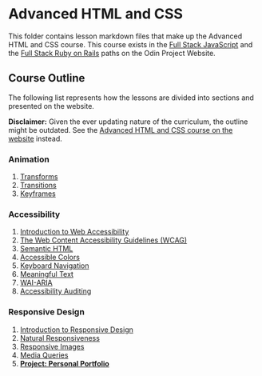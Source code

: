 # Advanced HTML and CSS

This folder contains lesson markdown files that make up the Advanced HTML and CSS course. This course exists in the [Full Stack JavaScript](https://www.theodinproject.com/paths/full-stack-javascript) and the [Full Stack Ruby on Rails](https://www.theodinproject.com/paths/full-stack-ruby-on-rails) paths on the Odin Project Website.

## Course Outline

The following list represents how the lessons are divided into sections and presented on the website.

**Disclaimer:** Given the ever updating nature of the curriculum, the outline might be outdated. See the [Advanced HTML and CSS course on the website](https://www.theodinproject.com/paths/full-stack-javascript/courses/advanced-html-and-css)
instead.

### Animation

1. [Transforms](animation/transforms.md)
2. [Transitions](animation/transitions.md)
3. [Keyframes](animation/keyframes.md)

### Accessibility

1. [Introduction to Web Accessibility](accessibility/introduction_to_web_accessibility.md)
2. [The Web Content Accessibility Guidelines (WCAG)](accessibility/the_web_content_accessibility_guidelines_wcag.md)
3. [Semantic HTML](accessibility/semantic_html.md)
4. [Accessible Colors](accessibility/accessible_colors.md)
5. [Keyboard Navigation](accessibility/keyboard_navigation.md)
6. [Meaningful Text](accessibility/meaningful_text.md)
7. [WAI-ARIA](accessibility/wai_aria.md)
8. [Accessibility Auditing](accessibility/accessibility_auditing.md)

### Responsive Design

1. [Introduction to Responsive Design](responsive_design/introduction_to_responsive_design.md)
2. [Natural Responsiveness](responsive_design/natural_responsiveness.md)
3. [Responsive Images](responsive_design/responsive_images.md)
4. [Media Queries](responsive_design/media_queries.md)
5. [**Project: Personal Portfolio**](responsive_design/project_personal_portfolio.md)